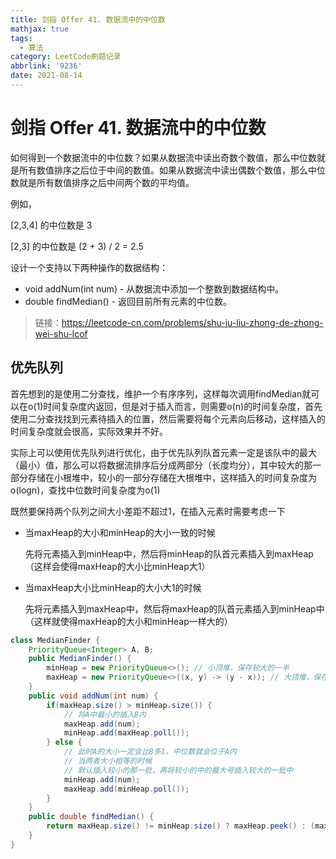```yaml
---
title: 剑指 Offer 41. 数据流中的中位数
mathjax: true
tags:
  - 算法
category: LeetCode刷题记录
abbrlink: '9236'
date: 2021-08-14
---
```

# 剑指 Offer 41. 数据流中的中位数

如何得到一个数据流中的中位数？如果从数据流中读出奇数个数值，那么中位数就是所有数值排序之后位于中间的数值。如果从数据流中读出偶数个数值，那么中位数就是所有数值排序之后中间两个数的平均值。

例如，

[2,3,4] 的中位数是 3

[2,3] 的中位数是 (2 + 3) / 2 = 2.5

设计一个支持以下两种操作的数据结构：

- void addNum(int num) - 从数据流中添加一个整数到数据结构中。
- double findMedian() - 返回目前所有元素的中位数。

> 链接：https://leetcode-cn.com/problems/shu-ju-liu-zhong-de-zhong-wei-shu-lcof

<!-- more -->

## 优先队列

首先想到的是使用二分查找，维护一个有序序列，这样每次调用findMedian就可以在o(1)时间复杂度内返回，但是对于插入而言，则需要o(n)的时间复杂度，首先使用二分查找找到元素待插入的位置，然后需要将每个元素向后移动，这样插入的时间复杂度就会很高，实际效果并不好。

实际上可以使用优先队列进行优化，由于优先队列队首元素一定是该队中的最大（最小）值，那么可以将数据流排序后分成两部分（长度均分），其中较大的那一部分存储在小根堆中，较小的一部分存储在大根堆中，这样插入的时间复杂度为o(logn)，查找中位数时间复杂度为o(1)

既然要保持两个队列之间大小差距不超过1，在插入元素时需要考虑一下

- 当maxHeap的大小和minHeap的大小一致的时候

  先将元素插入到minHeap中，然后将minHeap的队首元素插入到maxHeap（这样会使得maxHeap的大小比minHeap大1）

- 当maxHeap大小比minHeap的大小大1的时候

  先将元素插入到maxHeap中，然后将maxHeap的队首元素插入到minHeap中（这样就使得maxHeap的大小和minHeap一样大的）

```java
class MedianFinder {
    PriorityQueue<Integer> A, B;
    public MedianFinder() {
        minHeap = new PriorityQueue<>(); // 小顶堆，保存较大的一半
        maxHeap = new PriorityQueue<>((x, y) -> (y - x)); // 大顶堆，保存较小的一半
    }
    public void addNum(int num) {
        if(maxHeap.size() > minHeap.size()) {
            // 将A中最小的插入B内
            maxHeap.add(num);
            minHeap.add(maxHeap.poll());
        } else {
            // 此时A的大小一定会比B多1，中位数就会位于A内
            // 当两者大小相等的时候
            // 默认插入较小的那一批，再将较小的中的最大号插入较大的一批中
            minHeap.add(num);
            maxHeap.add(minHeap.poll());
        }
    }
    public double findMedian() {
        return maxHeap.size() != minHeap.size() ? maxHeap.peek() : (maxHeap.peek() + minHeap.peek()) / 2.0;
    }
}
```

